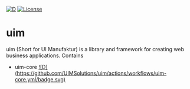 [![D](https://github.com/UIMSolutions/uim/actions/workflows/d.yml/badge.svg)](https://github.com/UIMSolutions/uim/actions/workflows/d.yml)
[![License](https://img.shields.io/badge/License-Apache_2.0-blue.svg)](https://opensource.org/licenses/Apache-2.0)
# uim
uim (Short for UI Manufaktur) is a library and framework for creating web business applications.
Contains
* uim-core [![D](https://github.com/UIMSolutions/uim/actions/workflows/uim- core.yml/badge.svg)](https://github.com/UIMSolutions/uim/actions/workflows/uim-core.yml)